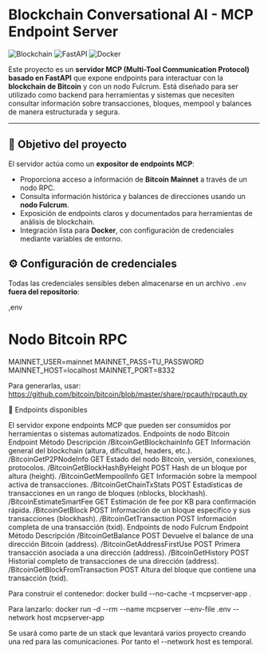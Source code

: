 # Blockchain Conversational AI - MCP Endpoint Server

![Blockchain](https://img.shields.io/badge/Blockchain-Bitcoin-blue) ![FastAPI](https://img.shields.io/badge/FastAPI-Python-green) ![Docker](https://img.shields.io/badge/Docker-Containers-blue)

Este proyecto es un **servidor MCP (Multi-Tool Communication Protocol) basado en FastAPI** que expone endpoints para interactuar con la **blockchain de Bitcoin** y con un nodo Fulcrum. Está diseñado para ser utilizado como backend para herramientas y sistemas que necesiten consultar información sobre transacciones, bloques, mempool y balances de manera estructurada y segura.

---

## 📌 Objetivo del proyecto

El servidor actúa como un **expositor de endpoints MCP**:

- Proporciona acceso a información de **Bitcoin Mainnet** a través de un nodo RPC.
- Consulta información histórica y balances de direcciones usando un **nodo Fulcrum**.
- Exposición de endpoints claros y documentados para herramientas de análisis de blockchain.
- Integración lista para **Docker**, con configuración de credenciales mediante variables de entorno.

## ⚙️ Configuración de credenciales

Todas las credenciales sensibles deben almacenarse en un archivo `.env` **fuera del repositorio**:

,env
# Nodo Bitcoin RPC
MAINNET_USER=mainnet
MAINNET_PASS=TU_PASSWORD
MAINNET_HOST=localhost
MAINNET_PORT=8332

Para generarlas, usar: https://github.com/bitcoin/bitcoin/blob/master/share/rpcauth/rpcauth.py

🔹 Endpoints disponibles

El servidor expone endpoints MCP que pueden ser consumidos por herramientas o sistemas automatizados.
Endpoints de nodo Bitcoin
Endpoint	Método	Descripción
/BitcoinGetBlockchainInfo	GET	Información general del blockchain (altura, dificultad, headers, etc.).
/BitcoinGetP2PNodeInfo	GET	Estado del nodo Bitcoin, versión, conexiones, protocolos.
/BitcoinGetBlockHashByHeight	POST	Hash de un bloque por altura (height).
/BitcoinGetMempoolInfo	GET	Información sobre la mempool activa de transacciones.
/BitcoinGetChainTxStats	POST	Estadísticas de transacciones en un rango de bloques (nblocks, blockhash).
/BitcoinEstimateSmartFee	GET	Estimación de fee por KB para confirmación rápida.
/BitcoinGetBlock	POST	Información de un bloque específico y sus transacciones (blockhash).
/BitcoinGetTransaction	POST	Información completa de una transacción (txid).
Endpoints de nodo Fulcrum
Endpoint	Método	Descripción
/BitcoinGetBalance	POST	Devuelve el balance de una dirección Bitcoin (address).
/BitcoinGetAddressFirstUse	POST	Primera transacción asociada a una dirección (address).
/BitcoinGetHistory	POST	Historial completo de transacciones de una dirección (address).
/BitcoinGetBlockFromTransaction	POST	Altura del bloque que contiene una transacción (txid).

Para construir el contenedor:
docker build --no-cache -t mcpserver-app .

Para lanzarlo:
docker run -d --rm --name mcpserver --env-file .env --network host mcpserver-app

Se usará como parte de un stack que levantará varios proyecto creando una red para las comunicaciones. Por tanto el --network host es temporal.
